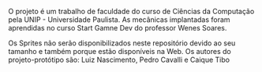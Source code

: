O projeto é um trabalho de faculdade do curso de Ciências da Computação pela UNIP - Universidade Paulista.
As mecânicas implantadas foram aprendidas no curso Start Gamne Dev do professor Wenes Soares.

Os Sprites não serão disponibilizados neste repositório devido ao seu tamanho e também porque estão disponíveis na Web.
Os autores do projeto-protótipo são: Luiz Nascimento, Pedro Cavalli e Caique Tibo
